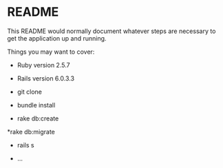 # README

This README would normally document whatever steps are necessary to get the
application up and running.

Things you may want to cover:

* Ruby version 2.5.7

* Rails version 6.0.3.3

* git clone

* bundle install

* rake db:create

*rake db:migrate

* rails s

* ...
